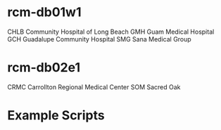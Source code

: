 # rcm-db01w1

CHLB Community Hospital of Long Beach
GMH Guam Medical Hospital
GCH Guadalupe Community Hospital
SMG Sana Medical Group

# rcm-db02e1

CRMC Carrollton Regional Medical Center
SOM Sacred Oak

# Example Scripts



